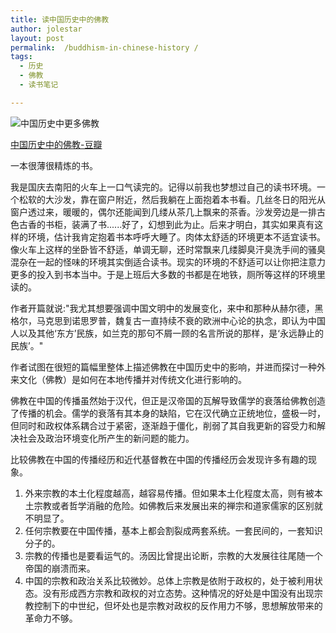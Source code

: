 ```yaml
---
title: 读中国历史中的佛教
author: jolestar
layout: post
permalink:  /buddhism-in-chinese-history ‎/
tags:
  - 历史
  - 佛教
  - 读书笔记

---
```


![中国历史中更多佛教](http://img3.douban.com/mpic/s3860507.jpg)

[中国历史中的佛教-豆瓣](http://book.douban.com/subject/3823078/)

一本很薄很精炼的书。

<!--more-->

我是国庆去南阳的火车上一口气读完的。记得以前我也梦想过自己的读书环境。一个松软的大沙发，靠在窗户附近，然后我躺在上面抱着本书看。几丝冬日的阳光从窗户透过来，暖暖的，偶尔还能闻到几缕从茶几上飘来的茶香。沙发旁边是一排古色古香的书柜，装满了书......好了，幻想到此为止。后来才明白，其实如果真有这样的环境，估计我肯定抱着书本呼呼大睡了。肉体太舒适的环境更本不适宜读书。像火车上这样的坐卧皆不舒适，单调无聊，还时常飘来几缕脚臭汗臭洗手间的骚臭混杂在一起的怪味的环境其实倒适合读书。现实的环境的不舒适可以让你把注意力更多的投入到书本当中。于是上班后大多数的书都是在地铁，厕所等这样的环境里读的。

作者开篇就说:"我尤其想要强调中国文明中的发展变化，来中和那种从赫尔德，黑格尔，马克思到诺思罗普，魏复古一直持续不衰的欧洲中心论的执念，即认为中国人以及其他‘东方’民族，如兰克的那句不屑一顾的名言所说的那样，是‘永远静止的民族’。"

作者试图在很短的篇幅里整体上描述佛教在中国历史中的影响，并进而探讨一种外来文化（佛教）是如何在本地传播并对传统文化进行影响的。

佛教在中国的传播虽然始于汉代，但正是汉帝国的瓦解导致儒学的衰落给佛教创造了传播的机会。儒学的衰落有其本身的缺陷，它在汉代确立正统地位，盛极一时，但同时和政权体系耦合过于紧密，逐渐趋于僵化，削弱了其自我更新的容受力和解决社会及政治环境变化所产生的新问题的能力。

比较佛教在中国的传播经历和近代基督教在中国的传播经历会发现许多有趣的现象。

1. 外来宗教的本土化程度越高，越容易传播。但如果本土化程度太高，则有被本土宗教或者哲学消融的危险。如佛教后来发展出来的禅宗和道家儒家的区别就不明显了。
2. 任何宗教要在中国传播，基本上都会割裂成两套系统。一套民间的，一套知识分子的。
3. 宗教的传播也是要看运气的。汤因比曾提出论断，宗教的大发展往往尾随一个帝国的崩溃而来。
4. 中国的宗教和政治关系比较微妙。总体上宗教是依附于政权的，处于被利用状态。没有形成西方宗教和政权的对立态势。这种情况的好处是中国没有出现宗教控制下的中世纪，但坏处也是宗教对政权的反作用力不够，思想解放带来的革命力不够。
